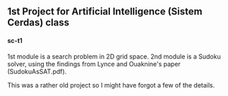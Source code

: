 ## 1st Project for Artificial Intelligence (Sistem Cerdas) class
#### sc-t1

1st module is a search problem in 2D grid space.
2nd module is a Sudoku solver, using the findings from Lynce and Ouaknine's paper (SudokuAsSAT.pdf).

This was a rather old project so I might have forgot a few of the details.
